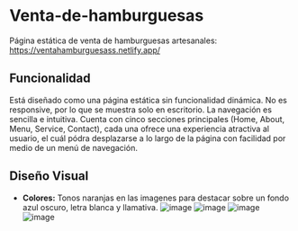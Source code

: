 # Venta-de-hamburguesas
Página estática de venta de hamburguesas artesanales:
https://ventahamburguesass.netlify.app/

## Funcionalidad
Está diseñado como una página estática sin funcionalidad dinámica. No es responsive, por lo que se muestra solo en escritorio. La navegación es sencilla e intuitiva.
Cuenta con cinco secciones principales (Home, About, Menu, Service, Contact), cada una ofrece una experiencia atractiva al usuario, el cuál pódra desplazarse a lo largo de la página con facilidad por medio de un menú de navegación.

## Diseño Visual
- **Colores:** Tonos naranjas en las imagenes para destacar sobre un fondo azul oscuro, letra blanca y llamativa.
![image](https://github.com/user-attachments/assets/7dd61980-a796-4fa1-a7f9-a86b0cce5541)
![image](https://github.com/user-attachments/assets/87ed63e2-fcd8-47b9-8c9b-43d802933319)
![image](https://github.com/user-attachments/assets/f0dbc583-4308-4761-9da1-4d96e63d2418)
![image](https://github.com/user-attachments/assets/94fc7cc6-d0b9-4cd0-938d-55d9d8747d1c)
